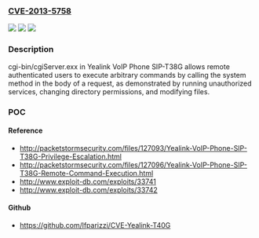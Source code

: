### [CVE-2013-5758](https://cve.mitre.org/cgi-bin/cvename.cgi?name=CVE-2013-5758)
![](https://img.shields.io/static/v1?label=Product&message=n%2Fa&color=blue)
![](https://img.shields.io/static/v1?label=Version&message=n%2Fa&color=blue)
![](https://img.shields.io/static/v1?label=Vulnerability&message=n%2Fa&color=brighgreen)

### Description

cgi-bin/cgiServer.exx in Yealink VoIP Phone SIP-T38G allows remote authenticated users to execute arbitrary commands by calling the system method in the body of a request, as demonstrated by running unauthorized services, changing directory permissions, and modifying files.

### POC

#### Reference
- http://packetstormsecurity.com/files/127093/Yealink-VoIP-Phone-SIP-T38G-Privilege-Escalation.html
- http://packetstormsecurity.com/files/127096/Yealink-VoIP-Phone-SIP-T38G-Remote-Command-Execution.html
- http://www.exploit-db.com/exploits/33741
- http://www.exploit-db.com/exploits/33742

#### Github
- https://github.com/lfparizzi/CVE-Yealink-T40G

